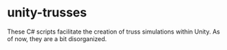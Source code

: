 # unity-trusses
These C# scripts facilitate the creation of truss simulations within Unity. As of now, they are a bit disorganized.
